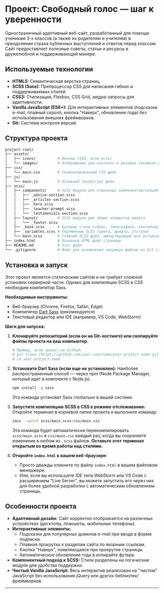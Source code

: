 # Проект: Свободный голос — шаг к уверенности

Одностраничный адаптивный веб-сайт, разработанный для помощи ученикам 3-х классов (а также их родителям и учителям) в преодолении страха публичных выступлений и ответов перед классом. Сайт предоставляет полезные советы, статьи и ресурсы в дружелюбной и поддерживающей манере.

## Используемые технологии

* **HTML5:** Семантическая верстка страниц.
* **SCSS (Sass):** Препроцессор CSS для написания гибких и поддерживаемых стилей.
* **CSS3:** Стилизация, Flexbox, CSS Grid, медиа-запросы для адаптивности.
* **Vanilla JavaScript (ES6+):** Для интерактивных элементов (подсказки e-mail, плавный скролл, кнопка "Наверх", обновление года) без использования внешних фреймворков.
* **Git:** Система контроля версий.

## Структура проекта
```bash
project-root/
├── assets/
│   ├── icons/          # Иконки (SVG, если есть)
│   └── images/         # Изображения для контента и дизайна (включая иконки для карточек)
├── css/
│   └── main.css        # Скомпилированный CSS файл
├── js/
│   └── main.js         # Основной JavaScript файл
├── scss/
│   ├── components/     # SCSS модули для отдельных компонентов/секций
│   │   ├── _advice-section.scss
│   │   ├── _articles-section.scss
│   │   ├── _hero.scss
│   │   ├── _teacher-prompt.scss
│   │   └── _testimonials-section.scss
│   ├── layout/         # SCSS модули для общих элементов макета
│   │   └── _footer.scss
│   ├── _base.scss      # Базовые стили (сброс, типографика, контейнер)
│   ├── _variables.scss # Переменные SCSS (цвета, шрифты, отступы)
│   └── main.scss       # Главный SCSS файл, импортирующий все остальные
├── index.html          # Основной HTML файл страницы
├── README.md           # Этот файл
└── .gitignore          # Файл для исключения ненужных файлов из Git (например, .idea/, node_modules/)
```
## Установка и запуск

Этот проект является статическим сайтом и не требует сложной установки серверной части. Однако для компиляции SCSS в CSS необходим компилятор Sass.

**Необходимые инструменты:**

* Веб-браузер (Chrome, Firefox, Safari, Edge)
* Компилятор [Dart Sass](https://sass-lang.com/install) (рекомендуется)
* Текстовый редактор или IDE (например, VS Code, WebStorm)

**Шаги для запуска:**

1.  **Клонируйте репозиторий (если он на Git-хостинге) или скопируйте файлы проекта на ваш компьютер.**
    ```bash
    # Пример, если проект на GitHub:
    # git clone [https://github.com/your-username/your-project-name.git](https://github.com/your-username/your-project-name.git)
    # cd your-project-name
    ```

2.  **Установите Dart Sass (если еще не установлен):**
    Наиболее распространенный способ — через npm (Node Package Manager, который идет в комплекте с Node.js).
    ```bash
    npm install -g sass
    ```
    Эта команда установит Sass глобально в вашей системе.

3.  **Запустите компиляцию SCSS в CSS в режиме отслеживания:**
    Откройте терминал в корневой папке проекта и выполните команду:
    ```bash
    sass --watch scss/main.scss:css/main.css
    ```
    Эта команда будет автоматически перекомпилировать `scss/main.scss` в `css/main.css` каждый раз, когда вы сохраняете изменения в любом из `.scss` файлов. **Оставьте этот терминал открытым во время работы над стилями.**

4.  **Откройте `index.html` в вашем веб-браузере:**
    * Просто дважды кликните по файлу `index.html` в вашем файловом менеджере.
    * Или, если вы используете IDE типа WebStorm или VS Code с расширением "Live Server", вы можете запустить его через них для более удобной разработки с автоматическим обновлением страницы.

## Особенности проекта

* **Адаптивный дизайн:** Сайт корректно отображается на различных устройствах (десктопы, планшеты, мобильные телефоны).
* **Интерактивные элементы:**
    * Подсказки для популярных доменов e-mail при вводе в форме подписки.
    * Плавная прокрутка к разделам сайта по якорным ссылкам.
    * Кнопка "Наверх", появляющаяся при прокрутке страницы.
    * Автоматическое обновление года в копирайте футера.
* **Компонентный подход к SCSS:** Стили разделены на логические модули для удобства поддержки.
* **Чистый Vanilla JavaScript:** Весь интерактив реализован на "чистом" JavaScript без использования jQuery или других библиотек/фреймворков.

---